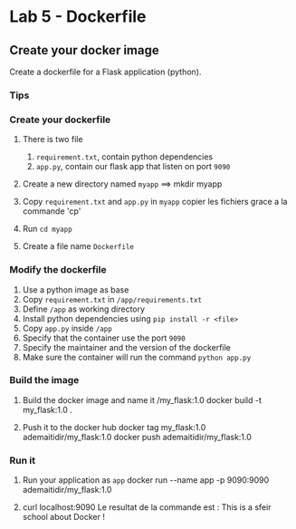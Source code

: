 # Lab 5 - Dockerfile

## Create your docker image

Create a dockerfile for a Flask application (python).

### Tips
 
### Create your dockerfile

1. There is two file 
   1. `requirement.txt`, contain python dependencies 
   2. `app.py`, contain our flask app that listen on port `9090`
2. Create a new directory named `myapp` 
==> mkdir myapp

3. Copy `requirement.txt` and `app.py` in `myapp`
copier les fichiers grace a la commande 'cp'
4. Run `cd myapp`
5. Create a file name `Dockerfile`

### Modify the dockerfile

1. Use a python image as base
2. Copy `requirement.txt` in `/app/requirements.txt`
3. Define `/app` as working directory
4. Install python dependencies using `pip install -r <file>`
5. Copy `app.py` inside `/app`
6. Specify that the container use the port `9090`
7. Specify the maintainer and the version of the dockerfile
8. Make sure the container will run the command `python app.py`

### Build the image

1. Build the docker image and name it <dockerHubId>/my_flask:1.0
   docker build -t my_flask:1.0 .

2. Push it to the docker hub
   docker tag my_flask:1.0 ademaitidir/my_flask:1.0
   docker push ademaitidir/my_flask:1.0
### Run it 

1. Run your application as `app`
   docker run --name app -p 9090:9090 ademaitidir/my_flask:1.0

2. curl localhost:9090
Le resultat de la commande est : This is a sfeir school about Docker !